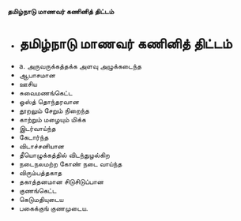 **தமிழ்நாடு மாணவர் கணினித் திட்டம்**
- # தமிழ்நாடு மாணவர் கணினித் திட்டம்
- a. அருவருக்கத்தக்க அளவு அழுக்கடைந்த
- ஆபாசமான
- ஊசிய
- சுவைமணங்கெட்ட
- ஓஸ்த் தொந்தரவான
- தூறலும் சேறும் நிறைந்த
- காற்றும் மழையும் மிக்க
- இடர்வாய்ந்த
- கேடார்ந்த
- விடாச்சனியான
- தீயொழுக்கத்தில் விடந்துழல்கிற
- நடைநலமற்ற கோண் நடை வாய்ந்த
- விரும்பத்தகாத
- தகாத்தனமான சிடுசிடுப்பான
- குணங்கெட்ட
- கெடுமதியுடைய
- பகைக்குங் குணமுடைய.


